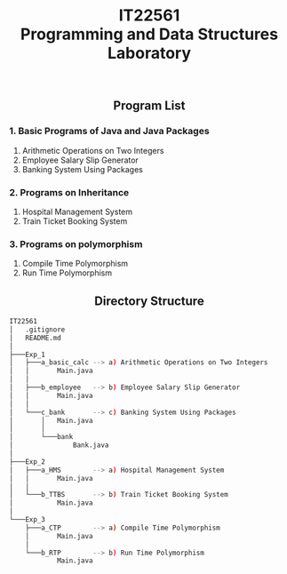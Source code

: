 <h1 align="center">IT22561 <br> Programming and Data Structures Laboratory</h1>
<br>
<h2 align="center">Program List</h2>

### 1. Basic Programs of Java and Java Packages

1. Arithmetic Operations on Two Integers
2. Employee Salary Slip Generator
3. Banking System Using Packages

### 2. Programs on Inheritance
1. Hospital Management System
2. Train Ticket Booking System

### 3. Programs on polymorphism
1. Compile Time Polymorphism
2. Run Time Polymorphism


<h2 align="center">Directory Structure</h2>

```bash
IT22561
│   .gitignore
│   README.md
│   
├───Exp_1
│   ├───a_basic_calc --> a) Arithmetic Operations on Two Integers
│   │       Main.java
│   │       
│   ├───b_employee   --> b) Employee Salary Slip Generator
│   │       Main.java
│   │       
│   └───c_bank       --> c) Banking System Using Packages
│       │   Main.java
│       │   
│       └───bank
│               Bank.java
│
├───Exp_2
│   ├───a_HMS        --> a) Hospital Management System
│   │       Main.java
│   │
│   └───b_TTBS       --> b) Train Ticket Booking System
│           Main.java
│
└───Exp_3
    ├───a_CTP        --> a) Compile Time Polymorphism
    │       Main.java
    │
    └───b_RTP        --> b) Run Time Polymorphism
            Main.java
```